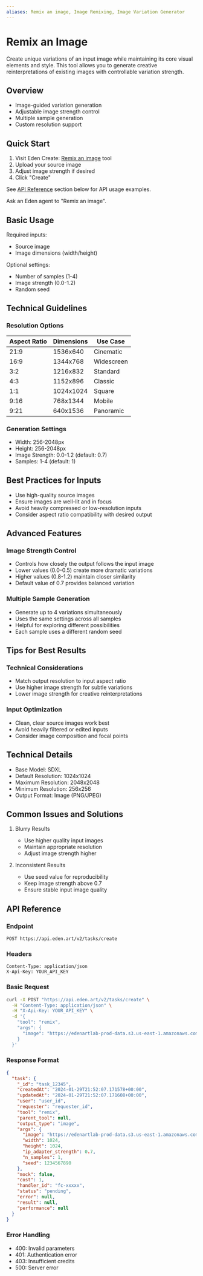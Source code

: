 ```yaml
---
aliases: Remix an image, Image Remixing, Image Variation Generator
---
```


# Remix an Image

Create unique variations of an input image while maintaining its core visual elements and style. This tool allows you to generate creative reinterpretations of existing images with controllable variation strength.

## Overview

- Image-guided variation generation
- Adjustable image strength control
- Multiple sample generation
- Custom resolution support

## Quick Start

1. Visit Eden Create: [Remix an image](https://beta.eden.art/create/remix) tool
2. Upload your source image
3. Adjust image strength if desired
4. Click "Create"

See [API Reference](#api-reference) section below for API usage examples.

Ask an Eden agent to "Remix an image".

## Basic Usage

Required inputs:
- Source image
- Image dimensions (width/height)

Optional settings:
- Number of samples (1-4)
- Image strength (0.0-1.2)
- Random seed

## Technical Guidelines

### Resolution Options
| Aspect Ratio | Dimensions | Use Case |
|--------------|------------|----------|
| 21:9 | 1536x640 | Cinematic |
| 16:9 | 1344x768 | Widescreen |
| 3:2 | 1216x832 | Standard |
| 4:3 | 1152x896 | Classic |
| 1:1 | 1024x1024 | Square |
| 9:16 | 768x1344 | Mobile |
| 9:21 | 640x1536 | Panoramic |

### Generation Settings
- Width: 256-2048px
- Height: 256-2048px
- Image Strength: 0.0-1.2 (default: 0.7)
- Samples: 1-4 (default: 1)

## Best Practices for Inputs

- Use high-quality source images
- Ensure images are well-lit and in focus
- Avoid heavily compressed or low-resolution inputs
- Consider aspect ratio compatibility with desired output

## Advanced Features

### Image Strength Control
- Controls how closely the output follows the input image
- Lower values (0.0-0.5) create more dramatic variations
- Higher values (0.8-1.2) maintain closer similarity
- Default value of 0.7 provides balanced variation

### Multiple Sample Generation
- Generate up to 4 variations simultaneously
- Uses the same settings across all samples
- Helpful for exploring different possibilities
- Each sample uses a different random seed

## Tips for Best Results

### Technical Considerations
- Match output resolution to input aspect ratio
- Use higher image strength for subtle variations
- Lower image strength for creative reinterpretations

### Input Optimization
- Clean, clear source images work best
- Avoid heavily filtered or edited inputs
- Consider image composition and focal points

## Technical Details

- Base Model: SDXL
- Default Resolution: 1024x1024
- Maximum Resolution: 2048x2048
- Minimum Resolution: 256x256
- Output Format: Image (PNG/JPEG)

## Common Issues and Solutions

1. Blurry Results
   - Use higher quality input images
   - Maintain appropriate resolution
   - Adjust image strength higher

2. Inconsistent Results
   - Use seed value for reproducibility
   - Keep image strength above 0.7
   - Ensure stable input image quality

## API Reference

### Endpoint
```
POST https://api.eden.art/v2/tasks/create
```

### Headers
```
Content-Type: application/json
X-Api-Key: YOUR_API_KEY
```

### Basic Request
```bash
curl -X POST "https://api.eden.art/v2/tasks/create" \
  -H "Content-Type: application/json" \
  -H "X-Api-Key: YOUR_API_KEY" \
  -d '{
    "tool": "remix",
    "args": {
      "image": "https://edenartlab-prod-data.s3.us-east-1.amazonaws.com/bb88e857586a358ce3f02f92911588207fbddeabff62a3d6a479517a646f053c.jpg"
    }
  }'
```

### Response Format
```json
{
  "task": {
    "_id": "task_12345",
    "createdAt": "2024-01-29T21:52:07.171578+00:00",
    "updatedAt": "2024-01-29T21:52:07.171608+00:00",
    "user": "user_id",
    "requester": "requester_id",
    "tool": "remix",
    "parent_tool": null,
    "output_type": "image",
    "args": {
      "image": "https://edenartlab-prod-data.s3.us-east-1.amazonaws.com/bb88e857586a358ce3f02f92911588207fbddeabff62a3d6a479517a646f053c.jpg",
      "width": 1024,
      "height": 1024,
      "ip_adapter_strength": 0.7,
      "n_samples": 1,
      "seed": 1234567890
    },
    "mock": false,
    "cost": 1,
    "handler_id": "fc-xxxxx",
    "status": "pending",
    "error": null,
    "result": null,
    "performance": null
  }
}
```

### Error Handling
- 400: Invalid parameters
- 401: Authentication error
- 403: Insufficient credits
- 500: Server error
